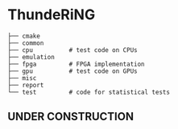 # ThundeRiNG


``` shell 
├── cmake
├── common
├── cpu          # test code on CPUs
├── emulation
├── fpga         # FPGA implementation
├── gpu          # test code on GPUs
├── misc
├── report
└── test         # code for statistical tests
```

## UNDER CONSTRUCTION



